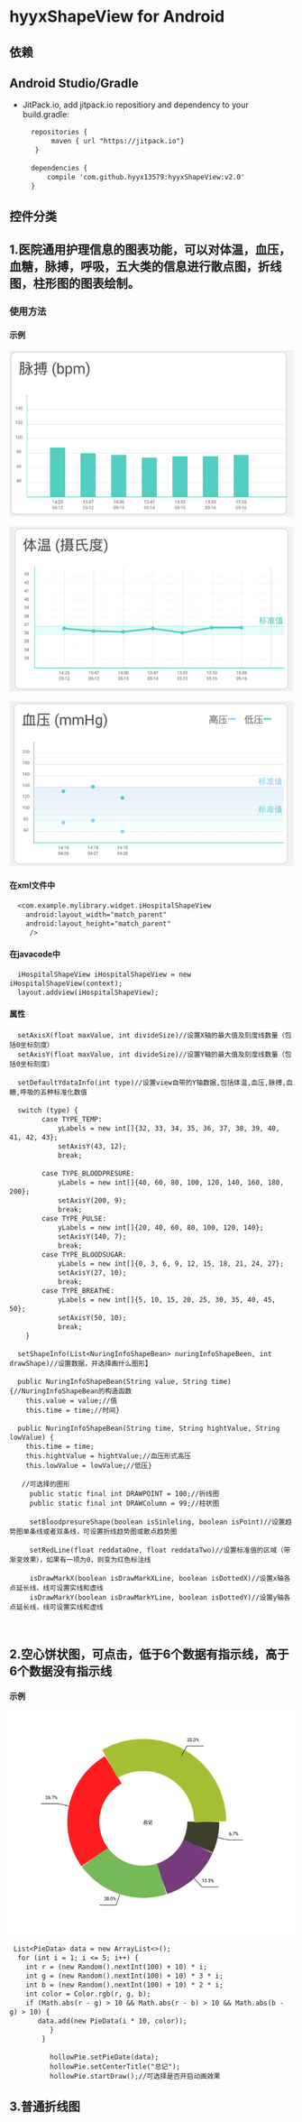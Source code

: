 
hyyxShapeView for Android
============================

依赖
--------------------
## Android Studio/Gradle
* JitPack.io, add jitpack.io repositiory and dependency to your build.gradle:


        repositories {
             maven { url "https://jitpack.io"}
         }

        dependencies {
            compile 'com.github.hyyx13579:hyyxShapeView:v2.0'
        }
	
控件分类
--------------------
## 1.医院通用护理信息的图表功能，可以对体温，血压，血糖，脉搏，呼吸，五大类的信息进行散点图，折线图，柱形图的图表绘制。
### 使用方法

#### 示例

![pluse](https://github.com/hyyx13579/hyyxShapeView/blob/master/screens/pluse.png "脉搏")

![temp](https://github.com/hyyx13579/hyyxShapeView/blob/master/screens/temp.png "脉搏")

![bloodpresure](https://github.com/hyyx13579/hyyxShapeView/blob/master/screens/bloodpresure.png "血压")



#### 在xml文件中

      <com.example.mylibrary.widget.iHospitalShapeView
        android:layout_width="match_parent"
        android:layout_height="match_parent"
         />

#### 在javacode中

      iHospitalShapeView iHospitalShapeView = new iHospitalShapeView(context);
      layout.addview(iHospitalShapeView);

#### 属性

      setAxisX(float maxValue, int divideSize)//设置X轴的最大值及刻度线数量（包括0坐标刻度）
      setAxisY(float maxValue, int divideSize)//设置Y轴的最大值及刻度线数量（包括0坐标刻度）
     
      setDefaultYdataInfo(int type)//设置view自带的Y轴数据,包括体温,血压,脉搏,血糖,呼吸的五种标准化数值

      switch (type) {
            case TYPE_TEMP:
                yLabels = new int[]{32, 33, 34, 35, 36, 37, 38, 39, 40, 41, 42, 43};
                setAxisY(43, 12);
                break;

            case TYPE_BLOODPRESURE:
                yLabels = new int[]{40, 60, 80, 100, 120, 140, 160, 180, 200};
                setAxisY(200, 9);
                break;
            case TYPE_PULSE:
                yLabels = new int[]{20, 40, 60, 80, 100, 120, 140};
                setAxisY(140, 7);
                break;
            case TYPE_BLOODSUGAR:
                yLabels = new int[]{0, 3, 6, 9, 12, 15, 18, 21, 24, 27};
                setAxisY(27, 10);
                break;
            case TYPE_BREATHE:
                yLabels = new int[]{5, 10, 15, 20, 25, 30, 35, 40, 45, 50};
                setAxisY(50, 10);
                break;
        }
     
      setShapeInfo(List<NuringInfoShapeBean> nuringInfoShapeBeen, int drawShape)//设置数据，并选择画什么图形】
	    
      public NuringInfoShapeBean(String value, String time) {//NuringInfoShapeBean的构造函数
		this.value = value;//值
		this.time = time;//时间}
	    
      public NuringInfoShapeBean(String time, String hightValue, String lowValue) {
		this.time = time;
		this.hightValue = hightValue;//血压形式高压 
		this.lowValue = lowValue;//低压}
		
       //可选择的图形
	     public static final int DRAWPOINT = 100;//折线图
	     public static final int DRAWColumn = 99;//柱状图
     
	     setBloodpresureShape(boolean isSinleling, boolean isPoint)//设置趋势图单条线或者双条线，可设置折线趋势图或散点趋势图

	     setRedLine(float reddataOne, float reddataTwo)//设置标准值的区域（带渐变效果），如果有一项为0，则变为红色标注线

	     isDrawMarkX(boolean isDrawMarkXLine, boolean isDottedX)//设置x轴各点延长线，线可设置实线和虚线         
	     isDrawMarkY(boolean isDrawMarkYLine, boolean isDottedY)//设置y轴各点延长线，线可设置实线和虚线
     
     
         
## 2.空心饼状图，可点击，低于6个数据有指示线，高于6个数据没有指示线
#### 示例

![pluse](https://github.com/hyyx13579/hyyxShapeView/blob/master/screens/hollowPie.png "空心饼状图")

```
 List<PieData> data = new ArrayList<>();
  for (int i = 1; i <= 5; i++) {
    int r = (new Random().nextInt(100) + 10) * i;
    int g = (new Random().nextInt(100) + 10) * 3 * i;
    int b = (new Random().nextInt(100) + 10) * 2 * i;
    int color = Color.rgb(r, g, b);
    if (Math.abs(r - g) > 10 && Math.abs(r - b) > 10 && Math.abs(b - g) > 10) {
       data.add(new PieData(i * 10, color));
          }
        }

          hollowPie.setPieDate(data);
          hollowPie.setCenterTitle("总记");
          hollowPie.startDraw();//可选择是否开启动画效果
```

## 3.普通折线图


